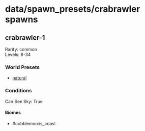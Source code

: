 # data/spawn_presets/crabrawler spawns  
  
## crabrawler-1  
Rarity: common  
Levels: 9-34  
  
### World Presets  
* [natural](data/spawn_data/natural.md)  
  
### Conditions  
Can See Sky: True  
  
#### Biomes  
  * #cobblemon:is_coast
  
